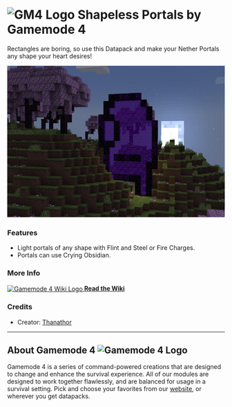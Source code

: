 # <img src="https://raw.githubusercontent.com/Gamemode4Dev/GM4_Datapacks/master/base/images/gm4_logo.png" alt="GM4 Logo" width="32" /> Shapeless Portals by Gamemode 4<!--$pmc:delete-->

Rectangles are boring, so use this Datapack and make your Nether Portals any shape your heart desires!<!--$pmc:headerSize-->

<img src="https://raw.githubusercontent.com/Gamemode4Dev/GM4_Datapacks/master/gm4_shapeless_portals/images/shapeless_portals.png" alt="There is 1 portal among us" height="350"/>  <!--$modrinth:replaceWithVideo--> <!--$pmc:delete-->

### Features
- Light portals of any shape with Flint and Steel or Fire Charges.
- Portals can use Crying Obsidian.

### More Info
[<img src="https://raw.githubusercontent.com/Gamemode4Dev/GM4_Datapacks/master/base/images/gm4_wiki_logo.png" alt="Gamemode 4 Wiki Logo" width="40" align="center"/> **Read the Wiki**](https://wiki.gm4.co/wiki/Shapeless_Portals)

### Credits
- Creator: [Thanathor](https://twitter.com/The_Thanathor)

---
## About Gamemode 4 <img src="https://raw.githubusercontent.com/Gamemode4Dev/GM4_Datapacks/master/base/images/gm4_logo.png" alt="Gamemode 4 Logo" width="20"/>
Gamemode 4 is a series of command-powered creations that are designed to change and enhance the survival experience. All of our modules are designed to work together flawlessly, and are balanced for usage in a survival setting. Pick and choose your favorites from our [website](https://gm4.co), or wherever you get datapacks.